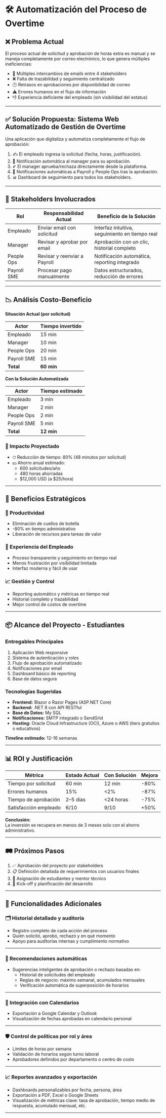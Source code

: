 # 🛠 Automatización del Proceso de Overtime

## ❌ Problema Actual

El proceso actual de solicitud y aprobación de horas extra es manual y se maneja completamente por correo electrónico, lo que genera múltiples ineficiencias:

- 📧 Múltiples intercambios de emails entre 4 stakeholders
- ❌ Falta de trazabilidad y seguimiento centralizado
- 🕒 Retrasos en aprobaciones por disponibilidad de correo
- ⚠ Errores humanos en el flujo de información
- 👎 Experiencia deficiente del empleado (sin visibilidad del estatus)

---

## ✅ Solución Propuesta: Sistema Web Automatizado de Gestión de Overtime

Una aplicación que digitaliza y automatiza completamente el flujo de aprobación:

1. ✍ El empleado ingresa la solicitud (fecha, horas, justificación).
2. 📩 Notificación automática al manager para su aprobación.
3. ✔ El manager aprueba/rechaza directamente desde la plataforma.
4. 🔁 Notificaciones automáticas a Payroll y People Ops tras la aprobación.
5. 📊 Dashboard de seguimiento para todos los stakeholders.

---

## 👥 Stakeholders Involucrados

| Rol         | Responsabilidad Actual       | Beneficio de la Solución                       |
| ----------- | ---------------------------- | ---------------------------------------------- |
| Empleado    | Enviar email con solicitud   | Interfaz intuitiva, seguimiento en tiempo real |
| Manager     | Revisar y aprobar por email  | Aprobación con un clic, historial completo     |
| People Ops  | Revisar y reenviar a Payroll | Notificación automática, reporting integrado   |
| Payroll SME | Procesar pago manualmente    | Datos estructurados, reducción de errores      |

---

## 📉 Análisis Costo-Beneficio

**Situación Actual (por solicitud)**

| Actor       | Tiempo invertido |
| ----------- | ---------------- |
| Empleado    | 15 min           |
| Manager     | 10 min           |
| People Ops  | 20 min           |
| Payroll SME | 15 min           |
| **Total**   | **60 min**       |

**Con la Solución Automatizada**

| Actor       | Tiempo estimado |
| ----------- | --------------- |
| Empleado    | 3 min           |
| Manager     | 2 min           |
| People Ops  | 2 min           |
| Payroll SME | 5 min           |
| **Total**   | **12 min**      |

### 🧠 Impacto Proyectado

- ⏱ Reducción de tiempo: 80% (48 minutos por solicitud)
- 💵 Ahorro anual estimado:
  - 600 solicitudes/año
  - 480 horas ahorradas
  - $12,000 USD (a $25/hora)

---

## 🌟 Beneficios Estratégicos

### 🚀 Productividad

- Eliminación de cuellos de botella
- -80% en tiempo administrativo
- Liberación de recursos para tareas de valor

### 👥 Experiencia del Empleado

- Proceso transparente y seguimiento en tiempo real
- Menos frustración por visibilidad limitada
- Interfaz moderna y fácil de usar

### 📈 Gestión y Control

- Reporting automático y métricas en tiempo real
- Historial completo y trazabilidad
- Mejor control de costos de overtime

---

## 📦 Alcance del Proyecto - Estudiantes

### Entregables Principales

1. Aplicación Web responsive
2. Sistema de autenticación y roles
3. Flujo de aprobación automatizado
4. Notificaciones por email
5. Dashboard básico de reporting
6. Base de datos segura

### Tecnologías Sugeridas

- **Frontend:** Blazor o Razor Pages (ASP.NET Core)
- **Backend:** .NET 8 con API RESTful
- **Base de Datos:** My SQL
- **Notificaciones:** SMTP integrado o SendGrid
- **Hosting:** Oracle Cloud Infrastructure (OCI), Azure o AWS (tiers gratuitos o educativos)

**Timeline estimado:** 12–16 semanas

---

## 📊 ROI y Justificación

| Métrica               | Estado Actual | Con Solución | Mejora |
| --------------------- | ------------- | ------------ | ------ |
| Tiempo por solicitud  | 60 min        | 12 min       | -80%   |
| Errores humanos       | 15%           | <2%          | -87%   |
| Tiempo de aprobación  | 2–5 días      | <24 horas    | -75%   |
| Satisfacción empleado | 6/10          | 9/10         | +50%   |

**Conclusión:**  
La inversión se recupera en menos de 3 meses solo con el ahorro administrativo.

---

## 🛤 Próximos Pasos

1. ✅ Aprobación del proyecto por stakeholders
2. 📋 Definición detallada de requerimientos con usuarios finales
3. 🎯 Asignación de estudiantes y mentor técnico
4. 🚀 Kick-off y planificación del desarrollo

---

## 🧩 Funcionalidades Adicionales

### 🗂 Historial detallado y auditoría

- Registro completo de cada acción del proceso
- Quién solicitó, aprobó, rechazó y en qué momento
- Apoyo para auditorías internas y cumplimiento normativo

---

### 🧠 Recomendaciones automáticas

- Sugerencias inteligentes de aprobación o rechazo basadas en:
  - Historial de solicitudes del empleado
  - Reglas de negocio: máximo semanal, acumulados mensuales
  - Verificación automática de superposición de horarios

---

### 📆 Integración con Calendarios

- Exportación a Google Calendar y Outlook
- Visualización de fechas aprobadas en calendario personal

---

### 🛡 Control de políticas por rol y área

- Límites de horas por semana
- Validación de horarios según turno laboral
- Aprobadores definidos por departamento o centro de costo

---

### 📈 Reportes avanzados y exportación

- Dashboards personalizables por fecha, persona, área
- Exportación a PDF, Excel o Google Sheets
- Visualización de métricas clave: tasa de aprobación, tiempo medio de respuesta, acumulado mensual, etc.

---
